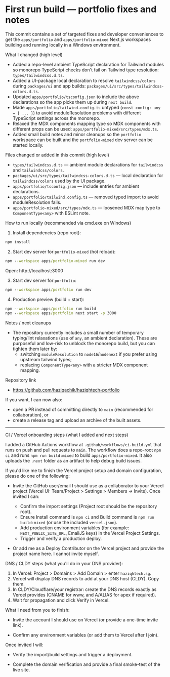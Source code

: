 First run build — portfolio fixes and notes
=========================================

This commit contains a set of targeted fixes and developer conveniences to get the `apps/portfolio` and `apps/portfolio-mixed` Next.js workspaces building and running locally in a Windows environment.

What I changed (high level)
- Added a repo-level ambient TypeScript declaration for Tailwind modules so monorepo TypeScript checks don't fail on Tailwind type resolution: `types/tailwindcss.d.ts`.
- Added a UI-package local declaration to resolve `tailwindcss/colors` during `packages/ui` and app builds: `packages/ui/src/types/tailwindcss-colors.d.ts`.
- Updated `apps/portfolio/tsconfig.json` to include the above declarations so the app picks them up during `next build`.
- Made `apps/portfolio/tailwind.config.ts` untyped (`const config: any = { ... }`) to avoid moduleResolution problems with different TypeScript settings across the monorepo.
- Relaxed the MDX components mapping type so MDX components with different props can be used: `apps/portfolio-mixed/src/types/mdx.ts`.
- Added small build notes and minor cleanups so the `portfolio` workspace can be built and the `portfolio-mixed` dev server can be started locally.

Files changed or added in this commit (high level)
- `types/tailwindcss.d.ts` — ambient module declarations for `tailwindcss` and `tailwindcss/colors`.
- `packages/ui/src/types/tailwindcss-colors.d.ts` — local declaration for `tailwindcss/colors` used by the UI package.
- `apps/portfolio/tsconfig.json` — include entries for ambient declarations.
- `apps/portfolio/tailwind.config.ts` — removed typed import to avoid moduleResolution fails.
- `apps/portfolio-mixed/src/types/mdx.ts` — loosened MDX map type to `ComponentType<any>` with ESLint note.

How to run locally (recommended via cmd.exe on Windows)
1) Install dependencies (repo root):
```cmd
npm install
```

2) Start dev server for `portfolio-mixed` (hot reload):
```cmd
npm --workspace apps/portfolio-mixed run dev
```
Open: http://localhost:3000

3) Start dev server for `portfolio`:
```cmd
npm --workspace apps/portfolio run dev
```

4) Production preview (build + start):
```cmd
npm --workspace apps/portfolio run build
npx --workspace apps/portfolio next start -p 3000
```

Notes / next cleanups
- The repository currently includes a small number of temporary typing/lint relaxations (use of `any`, an ambient declaration). These are purposeful and low-risk to unblock the monorepo build, but you can tighten them later by:
  - switching `moduleResolution` to `node16`/`nodenext` if you prefer using upstream tailwind types;
  - replacing `ComponentType<any>` with a stricter MDX component mapping.

Repository link
- https://github.com/haziqachik/haziqhtech-portfolio

If you want, I can now also:
- open a PR instead of committing directly to `main` (recommended for collaboration), or
- create a release tag and upload an archive of the built assets.

---

CI / Vercel onboarding steps (what I added and next steps)

I added a GitHub Actions workflow at `.github/workflows/ci-build.yml` that runs on push and pull requests to `main`. The workflow does a repo-root `npm ci` and runs `npm run build:mixed` to build `apps/portfolio-mixed`. It also uploads the `.next` folder as an artifact to help debug build issues.

If you'd like me to finish the Vercel project setup and domain configuration, please do one of the following:

- Invite the GitHub user/email I should use as a collaborator to your Vercel project (Vercel UI: Team/Project > Settings > Members -> Invite). Once invited I can:
  - Confirm the import settings (Project root should be the repository root).
  - Ensure Install command is `npm ci` and Build command is `npm run build:mixed` (or use the included `vercel.json`).
  - Add production environment variables (for example: `NEXT_PUBLIC_SITE_URL`, EmailJS keys) in the Vercel Project Settings.
  - Trigger and verify a production deploy.

- Or add me as a Deploy Contributor on the Vercel project and provide the project name here. I cannot invite myself.

DNS / CLDY steps (what you'll do in your DNS provider):

1. In Vercel: Project > Domains > Add Domain > enter `haziqhtech.sg`.
2. Vercel will display DNS records to add at your DNS host (CLDY). Copy them.
3. In CLDY/Cloudflare/your registrar: create the DNS records exactly as Vercel provides (CNAME for www, and A/ALIAS for apex if required).
4. Wait for propagation and click Verify in Vercel.

What I need from you to finish:

- Invite the account I should use on Vercel (or provide a one-time invite link).

- Confirm any environment variables (or add them to Vercel after I join).

Once invited I will:

- Verify the import/build settings and trigger a deployment.

- Complete the domain verification and provide a final smoke-test of the live site.

